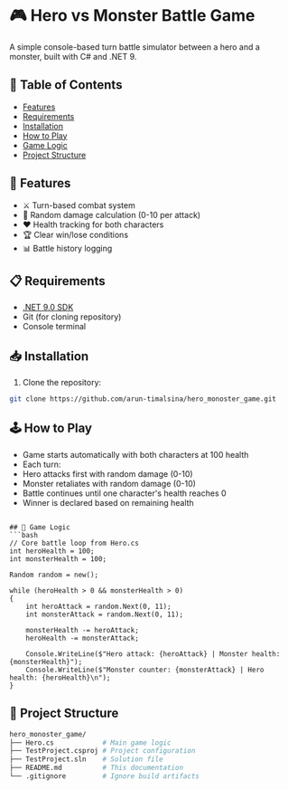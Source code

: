 # 🎮 Hero vs Monster Battle Game

A simple console-based turn battle simulator between a hero and a monster, built with C# and .NET 9.

## 📖 Table of Contents
- [Features](#-features)
- [Requirements](#-requirements)
- [Installation](#-installation)
- [How to Play](#-how-to-play)
- [Game Logic](#-game-logic)
- [Project Structure](#-project-structure)

## 🚀 Features
- ⚔️ Turn-based combat system
- 🎲 Random damage calculation (0-10 per attack)
- ❤️ Health tracking for both characters
- 🏆 Clear win/lose conditions
- 📊 Battle history logging

## 📋 Requirements
- [.NET 9.0 SDK](https://dotnet.microsoft.com/download/dotnet/9.0)
- Git (for cloning repository)
- Console terminal

## 📥 Installation
1. Clone the repository:
```bash
git clone https://github.com/arun-timalsina/hero_monoster_game.git
```
## 🕹️ How to Play
- Game starts automatically with both characters at 100 health
- Each turn:
- Hero attacks first with random damage (0-10)
- Monster retaliates with random damage (0-10)
- Battle continues until one character's health reaches 0
- Winner is declared based on remaining health
```

## 🧠 Game Logic
```bash
// Core battle loop from Hero.cs
int heroHealth = 100;
int monsterHealth = 100;

Random random = new();

while (heroHealth > 0 && monsterHealth > 0)
{
    int heroAttack = random.Next(0, 11);
    int monsterAttack = random.Next(0, 11);
    
    monsterHealth -= heroAttack;
    heroHealth -= monsterAttack;
    
    Console.WriteLine($"Hero attack: {heroAttack} | Monster health: {monsterHealth}");
    Console.WriteLine($"Monster counter: {monsterAttack} | Hero health: {heroHealth}\n");
}
```

## 📂 Project Structure
```bash
hero_monoster_game/
├── Hero.cs            # Main game logic
├── TestProject.csproj # Project configuration
├── TestProject.sln    # Solution file
├── README.md          # This documentation
└── .gitignore         # Ignore build artifacts
``` 